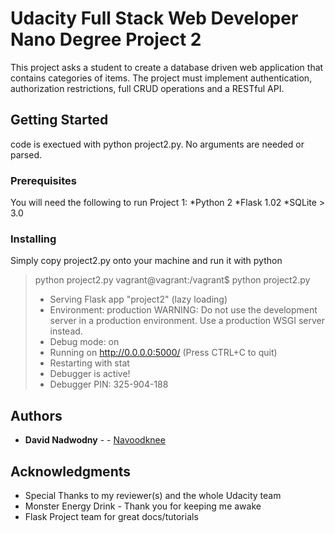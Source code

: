 # Udacity Full Stack Web Developer Nano Degree Project 2

This project asks a student to create a database driven web application that contains categories of items. The project must implement authentication, authorization restrictions, full CRUD operations and a RESTful API. 

## Getting Started

code is exectued with python project2.py. No arguments are needed or parsed. 

### Prerequisites

You will need the following to run Project 1:
*Python 2
*Flask 1.02
*SQLite > 3.0



### Installing

Simply copy project2.py onto your machine and run it with python 

> python project2.py
> vagrant@vagrant:/vagrant$ python project2.py
>  * Serving Flask app "project2" (lazy loading)
>  * Environment: production
>    WARNING: Do not use the development server in a production environment.
>    Use a production WSGI server instead.
>  * Debug mode: on
>  * Running on http://0.0.0.0:5000/ (Press CTRL+C to quit)
>  * Restarting with stat
>  * Debugger is active!
>  * Debugger PIN: 325-904-188


## Authors

* **David Nadwodny** - - [Navoodknee](https://github.com/navoodknee)


## Acknowledgments

* Special Thanks to my reviewer(s) and the whole Udacity team
* Monster Energy Drink - Thank you for keeping me awake
* Flask Project team for great docs/tutorials



